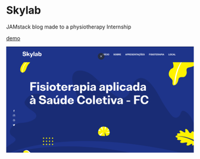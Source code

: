 # Skylab

JAMstack blog made to a physiotherapy Internship

<a href="https://skylab-fc.netlify.app/"  align="right">demo</a>

![skylab demo](static/demo.png)
